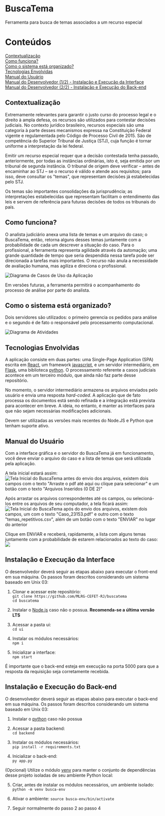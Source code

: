 # BuscaTema
Ferramenta para busca de temas associados a um recurso especial

# Conteúdos
[Contextualização](#contextualização)<br>
[Como funciona?](#como-funciona)<br>
[Como o sistema está organizado?](#como-o-sistema-está-organizado)<br>
[Tecnologias Envolvidas](#tecnologias-envolvidas)<br>
[Manual do Usuário](#manual-do-usuário)<br>
[Manual do Desenvolvedor (1/2) - Instalação e Execução da Interface](#instalação-e-execução-da-interface)<br>
[Manual do Desenvolvedor (2/2) - Instalação e Execução do Back-end](#instalação-e-execução-do-back-end)<br>

## Contextualização
Extremamente relevantes para garantir o justo curso do processo legal e o direito à ampla defesa, os recursos são utilizados para contestar decisões judiciais. No contexto jurídico brasileiro, recursos especiais são uma categoria à parte desses mecanismos expressa na Constituição Federal vigente e regulamentada pelo Código de Processo Civil de 2015. São de competência do Superior Tribunal de Justiça (STJ), cuja função é tornar uniforme a interpretação da lei federal.

Emitir um recurso especial requer que a decisão contestada tenha passado, anteriormente, por todas as instâncias ordinárias, isto é, seja emitida por um tribunal de segunda instância. O tribunal de origem deve verificar – antes de encaminhar ao STJ – se o recurso é válido e atende aos requisitos; para isso, deve consultar os "temas", que representam decisões já estabelecidas pelo STJ.

Os temas são importantes consolidações da jurisprudência; as interpretações estabelecidas que representam facilitam o entendimento das leis e servem de referência para futuras decisões de todos os tribunais do país.

## Como funciona?
O analista judiciário anexa uma lista de temas e um arquivo do caso; o BuscaTema, então, retorna alguns desses temas juntamente com a probabilidade de cada um descrever a situação do caso. Para o profissional, a ferramenta representa agilidade através da automação; uma grande quantidade de tempo que seria despendida nessa tarefa pode ser direcionada a tarefas mais importantes. O recurso não anula a necessidade de avaliação humana, mas agiliza e direciona o profissional.

![Diagrama de Casos de Uso da Aplicação](docs/use_case_diagram.jpg)

Em versões futuras, a ferramenta permitirá o acompanhamento do processo de análise por parte do analista.

## Como o sistema está organizado?
Dois servidores são utilizados: o primeiro gerencia os pedidos para análise e o segundo é de fato o responsável pelo processamento computacional.

![Diagrama de Atividades](docs/activity_diagram.png)

## Tecnologias Envolvidas
A aplicação consiste em duas partes: uma Single-Page Application \(SPA\) escrita em [React](https://react.dev/), um framework [javascript](https://developer.mozilla.org/pt-BR/docs/Web/JavaScript), e um servidor intermediário, em [Flask](https://flask.palletsprojects.com/en/3.0.x/), uma biblioteca [python](https://www.python.org/). O processamento referente a casos judiciais acontece em um terceiro módulo, que ainda não faz parte desse repositório.

No momento, o servidor intermediário armazena os arquivos enviados pelo usuário e envia uma resposta _hard-coded_. A aplicação que de fato processa os documentos está sendo refinada e a integração está prevista para acontecer em breve. A ideia, no entanto, é manter as interfaces para que não sejam necessárias modificações adicionais.

Devem ser utilizadas as versões mais recentes do Node.JS e Python que tenham suporte ativo.

## Manual do Usuário
Com a interface gráfica e o servidor do BuscaTema já em funcionamento, você deve enviar o arquivo do caso e a lista de temas que será utilizada pela aplicação.

A tela inicial estará assim:<br>
![Tela Inicial do BuscaTema antes do envio dos arquivos, existem dois campos com o texto "Arraste o pdf até aqui ou clique para selecionar" e um botão com o texto "Arquivos Inseridos (0 DE 2)"](docs/ui-guide-before-files.png)

Após arrastar os arquivos correspondentes até os campos, ou selecioná-los entre os arquivos de seu computador, a tela ficará assim:<br>
![Tela Inicial do BuscaTema após do envio dos arquivos, existem dois campos, um com o texto "Caso_23153.pdf" e outro com o texto "temas_repetitivos.csv", além de um botão com o texto "ENVIAR" no lugar do anterior](docs/ui-guide-after-files.png)

Clique em ENVIAR e receberá, rapidamente, a lista com alguns temas juntamente com a probabilidade de estarem relacionados ao texto do caso:<br>
![](docs/ui-guide-after-upload.png)

## Instalação e Execução da Interface
O desenvolvedor deverá seguir as etapas abaixo para executar o front-end em sua máquina. Os passos foram descritos considerando um sistema baseado em Unix 03:

1. Clonar e acessar este repositório:<br>
   `git clone https://github.com/MLRG-CEFET-RJ/buscatema`<br>
   `cd buscatema`

2. Instalar o [Node.js](https://nodejs.org/en) caso não o possua. **Recomenda-se a última versão LTS**

2. Acessar a pasta ui:<br>
   `cd ui`

3. Instalar os módulos necessários:<br>
   `npm i`

4. Inicializar a interface:<br>
   `npm start`

É importante que o back-end esteja em execução na porta 5000 para que a resposta da requisição seja corretamente recebida. 

## Instalação e Execução do Back-end
O desenvolvedor deverá seguir as etapas abaixo para executar o back-end em sua máquina. Os passos foram descritos considerando um sistema baseado em Unix 03:

1. Instalar o [python](https://www.python.org/) caso não possua

2. Acessar a pasta backend:<br>
   `cd backend`

3. Instalar os módulos necessários:<br>
   `pip install -r requirements.txt`

4. Inicializar o back-end:<br>
   `py app.py`

\(Opcional\) Utilize o módulo [venv](https://docs.python.org/3/library/venv.html) para manter o conjunto de dependências desse projeto isoladas de seu ambiente Python local:

5. Criar, antes de instalar os módulos necessários, um ambiente isolado:
   `python -m venv busca-env`

6. Ativar o ambiente:
   `source busca-env/bin/activate`

7. Seguir normalmente do passo 2 ao passo 4

